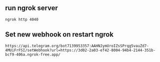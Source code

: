 ## run ngrok server

```
ngrok http 4040
```

## Set new webhook on restart ngrok

```
https://api.telegram.org/bot7139953357:AAHNJymUroIZsSPrqg5vauZd7-4MUiFrFSI/setWebhook?url=https://3d02-2a03-ef42-8004-94b4-2144-351b-bcf9-406a.ngrok-free.app/
```
